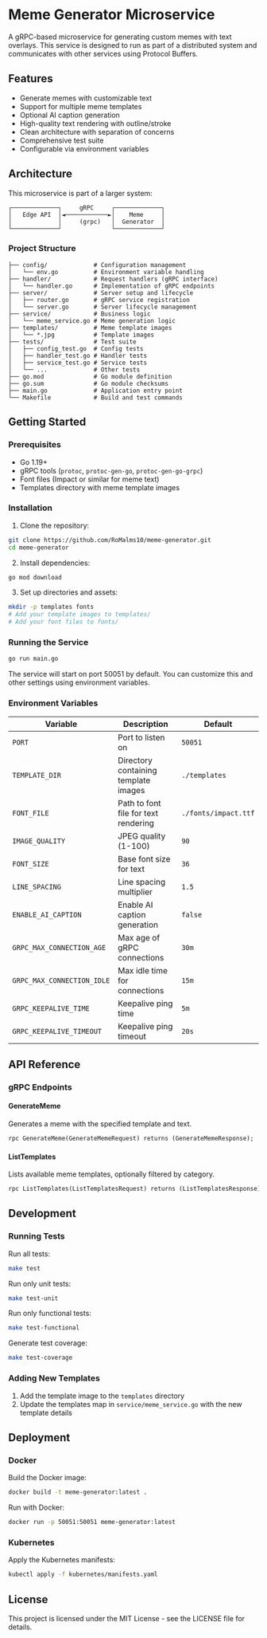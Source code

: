 # Meme Generator Microservice

A gRPC-based microservice for generating custom memes with text overlays. This service is designed to run as part of a distributed system and communicates with other services using Protocol Buffers.

## Features

- Generate memes with customizable text
- Support for multiple meme templates
- Optional AI caption generation
- High-quality text rendering with outline/stroke
- Clean architecture with separation of concerns
- Comprehensive test suite
- Configurable via environment variables

## Architecture

This microservice is part of a larger system:

```
┌─────────────┐     gRPC     ┌─────────────┐
│   Edge API  │◄────────────►│    Meme     │
│             │     (grpc)   │  Generator  │
└─────────────┘              └─────────────┘
```

### Project Structure

```
├── config/             # Configuration management
│   └── env.go          # Environment variable handling
├── handler/            # Request handlers (gRPC interface)
│   └── handler.go      # Implementation of gRPC endpoints
├── server/             # Server setup and lifecycle
│   ├── router.go       # gRPC service registration
│   └── server.go       # Server lifecycle management
├── service/            # Business logic
│   └── meme_service.go # Meme generation logic
├── templates/          # Meme template images
│   └── *.jpg           # Template images
├── tests/              # Test suite
│   ├── config_test.go  # Config tests
│   ├── handler_test.go # Handler tests
│   ├── service_test.go # Service tests
│   └── ...             # Other tests
├── go.mod              # Go module definition
├── go.sum              # Go module checksums
├── main.go             # Application entry point
└── Makefile            # Build and test commands
```

## Getting Started

### Prerequisites

- Go 1.19+
- gRPC tools (`protoc`, `protoc-gen-go`, `protoc-gen-go-grpc`)
- Font files (Impact or similar for meme text)
- Templates directory with meme template images

### Installation

1. Clone the repository:
```bash
git clone https://github.com/RoMalms10/meme-generator.git
cd meme-generator
```

2. Install dependencies:
```bash
go mod download
```

3. Set up directories and assets:
```bash
mkdir -p templates fonts
# Add your template images to templates/
# Add your font files to fonts/
```

### Running the Service

```bash
go run main.go
```

The service will start on port 50051 by default. You can customize this and other settings using environment variables.

### Environment Variables

| Variable | Description | Default |
|----------|-------------|---------|
| `PORT` | Port to listen on | `50051` |
| `TEMPLATE_DIR` | Directory containing template images | `./templates` |
| `FONT_FILE` | Path to font file for text rendering | `./fonts/impact.ttf` |
| `IMAGE_QUALITY` | JPEG quality (1-100) | `90` |
| `FONT_SIZE` | Base font size for text | `36` |
| `LINE_SPACING` | Line spacing multiplier | `1.5` |
| `ENABLE_AI_CAPTION` | Enable AI caption generation | `false` |
| `GRPC_MAX_CONNECTION_AGE` | Max age of gRPC connections | `30m` |
| `GRPC_MAX_CONNECTION_IDLE` | Max idle time for connections | `15m` |
| `GRPC_KEEPALIVE_TIME` | Keepalive ping time | `5m` |
| `GRPC_KEEPALIVE_TIMEOUT` | Keepalive ping timeout | `20s` |

## API Reference

### gRPC Endpoints

#### GenerateMeme

Generates a meme with the specified template and text.

```protobuf
rpc GenerateMeme(GenerateMemeRequest) returns (GenerateMemeResponse);
```

#### ListTemplates

Lists available meme templates, optionally filtered by category.

```protobuf
rpc ListTemplates(ListTemplatesRequest) returns (ListTemplatesResponse);
```

## Development

### Running Tests

Run all tests:
```bash
make test
```

Run only unit tests:
```bash
make test-unit
```

Run only functional tests:
```bash
make test-functional
```

Generate test coverage:
```bash
make test-coverage
```

### Adding New Templates

1. Add the template image to the `templates` directory
2. Update the templates map in `service/meme_service.go` with the new template details

## Deployment

### Docker

Build the Docker image:
```bash
docker build -t meme-generator:latest .
```

Run with Docker:
```bash
docker run -p 50051:50051 meme-generator:latest
```

### Kubernetes

Apply the Kubernetes manifests:
```bash
kubectl apply -f kubernetes/manifests.yaml
```

## License

This project is licensed under the MIT License - see the LICENSE file for details.